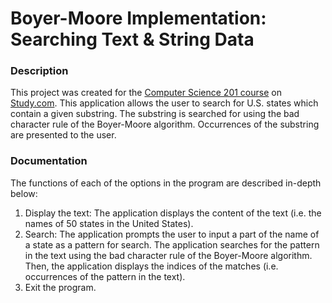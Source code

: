 # Boyer-Moore Implementation: Searching Text & String Data

### Description

This project was created for the [Computer Science 201 course](https://study.com/academy/course/computer-science-201-data-structures.html) on [Study.com](https://study.com). This application allows the user to search for U.S. states which contain a given substring. The substring is searched for using the bad character rule of the Boyer-Moore algorithm. Occurrences of the substring are presented to the user. 

### Documentation

The functions of each of the options in the program are described in-depth below:

1. Display the text: The application displays the content of the text (i.e. the names of 50 states in the United States).
2. Search: The application prompts the user to input a part of the name of a state as a pattern for search. The application searches for the pattern in the text using the bad character rule of the Boyer-Moore algorithm. Then, the application displays the indices of the matches (i.e. occurrences of the pattern in the text).
3. Exit the program.